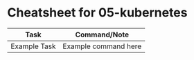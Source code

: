 # Cheatsheet for 05-kubernetes

| Task         | Command/Note                           |
|--------------|---------------------------------------|
| Example Task | Example command here                  |
